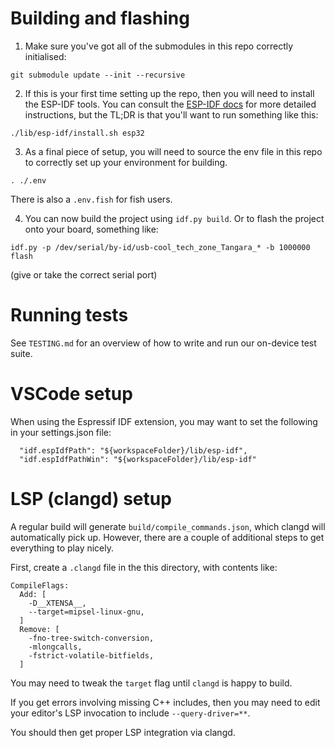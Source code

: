 # Building and flashing

1. Make sure you've got all of the submodules in this repo correctly initialised:

```
git submodule update --init --recursive
```

2. If this is your first time setting up the repo, then you will need to install
the ESP-IDF tools. You can consult the [ESP-IDF docs](https://docs.espressif.com/projects/esp-idf/en/latest/esp32/get-started/linux-macos-setup.html)
for more detailed instructions, but the TL;DR is that you'll want to run
something like this:

```
./lib/esp-idf/install.sh esp32
```

3. As a final piece of setup, you will need to source the env file in this repo
to correctly set up your environment for building.

```
. ./.env
```

There is also a `.env.fish` for fish users.

4. You can now build the project using `idf.py build`. Or to flash the project
onto your board, something like:

```
idf.py -p /dev/serial/by-id/usb-cool_tech_zone_Tangara_* -b 1000000 flash
```

(give or take the correct serial port)

# Running tests

See `TESTING.md` for an overview of how to write and run our on-device test suite.

# VSCode setup

When using the Espressif IDF extension, you may want to set the following in your settings.json file:
```
  "idf.espIdfPath": "${workspaceFolder}/lib/esp-idf",
  "idf.espIdfPathWin": "${workspaceFolder}/lib/esp-idf"
```

# LSP (clangd) setup

A regular build will generate `build/compile_commands.json`, which clangd will
automatically pick up. However, there are a couple of additional steps to get
everything to play nicely.

First, create a `.clangd` file in the this directory, with contents like:

```
CompileFlags:
  Add: [
    -D__XTENSA__,
    --target=mipsel-linux-gnu,
  ]
  Remove: [
    -fno-tree-switch-conversion,
    -mlongcalls,
    -fstrict-volatile-bitfields,
  ]
```

You may need to tweak the `target` flag until `clangd` is happy to build.

If you get errors involving missing C++ includes, then you may need to edit
your editor's LSP invocation to include `--query-driver=**`.

You should then get proper LSP integration via clangd.
